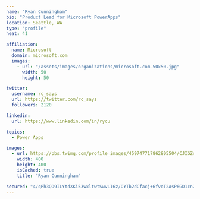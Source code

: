 ```yaml
---
name: "Ryan Cunningham"
bio: "Product Lead for Microsoft PowerApps"
location: Seattle, WA
type: "profile"
heat: 41

affiliation:
  name: Microsoft
  domain: microsoft.com
  images:
    - url: "/assets/images/organizations/microsoft.com-50x50.jpg"
      width: 50
      height: 50

twitter:
  username: rc_says
  url: https://twitter.com/rc_says
  followers: 2120

linkedin:
  url: https://www.linkedin.com/in/rycu

topics:
  - Power Apps

images:
  - url: https://pbs.twimg.com/profile_images/459747717862805504/CJIGZejd_400x400.png
    width: 400
    height: 400
    isCached: true
    title: "Ryan Cunningham"

secured: "4/qPh3QO9ILYtdXKi53wxltwtSwvLI6z/OYTb2dCfacj+6fvoT2AsP6GD1cn2pYAL1oWlfjyVIOCxX6qv5eUxRjxLsoV3s/lD0z4KB6Ijo1kKkaEsECSWdP7r/RrEXyM+uQDX6m69QH7WNcuciTuvPNPZFZ5idz7hL9c2NiENSUlTgxfiickFLVpGxzeen6Iy7Y7p/frBKsstx65jRZ5nA54NiUiQrUD3WXhUrPForIsikLMNOk537rHqqk3R1K5HRQ/42dgq2AKfgZdUhr0chxEBEClsRaXysi6rIQQYRgCp0ZxO7DCcrkwUDd741phR39UZVLT6Mfumu+iYQoDdg3ziwOY1/YRe0ra+H91/Mqj1UuEaJ5TjxfoGVTWn2XPqB7ccVBivzhes35bxmyHJKflaKvEksHaVThRYN0wtwE=;4auJMEVYBUg+seK3JqnK6Q=="
---
```


